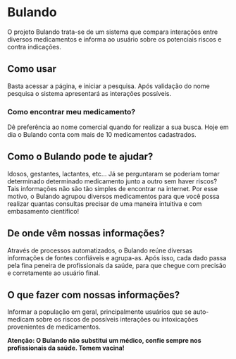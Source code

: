 # Bulando
O projeto Bulando trata-se de um sistema que compara interações entre diversos medicamentos e informa ao usuário sobre os potenciais riscos e contra indicações.

## Como usar
Basta acessar a página, e iniciar a pesquisa.
Após validação do nome pesquisa o sistema apresentará as interações possíveis.

### Como encontrar meu medicamento?
Dê preferência ao nome comercial quando for realizar a sua busca. Hoje em dia o Bulando conta com mais de 10 medicamentos cadastrados.

## Como o Bulando pode te ajudar?
Idosos, gestantes, lactantes, etc... Já se perguntaram se poderiam tomar determinado determinado medicamento junto a outro sem haver riscos? Tais informações não são tão simples de encontrar na internet. Por esse motivo, o Bulando agrupou diversos medicamentos para que você possa realizar quantas consultas precisar de uma maneira intuitiva e com embasamento científico!

## De onde vêm nossas informações?
Através de processos automatizados, o Bulando reúne diversas informações de fontes confiáveis e agrupa-as. Após isso, cada dado passa pela fina peneira de profissionais da saúde, para que chegue com precisão e corretamente ao usuário final.

## O que fazer com nossas informações?
Informar a população em geral, principalmente usuários que se auto-medicam sobre os riscos de possíveis interações ou intoxicações provenientes de medicamentos.

**Atenção: O Bulando não substitui um médico, confie sempre nos profissionais da saúde. Tomem vacina!**
